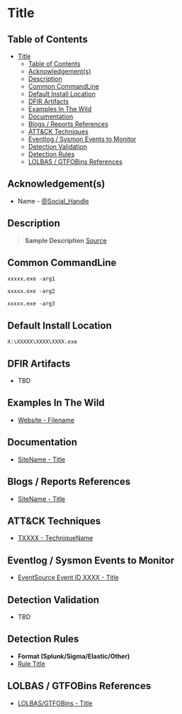# Title

## Table of Contents

- [Title](#title)
  - [Table of Contents](#table-of-contents)
  - [Acknowledgement(s)](#acknowledgements)
  - [Description](#description)
  - [Common CommandLine](#common-commandline)
  - [Default Install Location](#default-install-location)
  - [DFIR Artifacts](#dfir-artifacts)
  - [Examples In The Wild](#examples-in-the-wild)
  - [Documentation](#documentation)
  - [Blogs / Reports References](#blogs--reports-references)
  - [ATT&CK Techniques](#attck-techniques)
  - [Eventlog / Sysmon Events to Monitor](#eventlog--sysmon-events-to-monitor)
  - [Detection Validation](#detection-validation)
  - [Detection Rules](#detection-rules)
  - [LOLBAS / GTFOBins References](#lolbas--gtfobins-references)

## Acknowledgement(s)

- Name - [@Social_Handle](#link)

## Description

> **Sample Description** [Source](#link)

## Common CommandLine

```batch
xxxxx.exe -arg1

xxxxx.exe -arg2

xxxxx.exe -arg3
```

## Default Install Location

```batch
X:\XXXXX\XXXX\XXXX.exe
```

## DFIR Artifacts

- TBD

## Examples In The Wild

- [Website - Filename](#link)

## Documentation

- [SiteName - Title](#link)

## Blogs / Reports References

- [SiteName - Title](#link)

## ATT&CK Techniques

- [TXXXX - TechniqueName](#link)

## Eventlog / Sysmon Events to Monitor

- [EventSource Event ID XXXX - Title](#link)

## Detection Validation

- TBD

## Detection Rules

- **Format (Splunk/Sigma/Elastic/Other)**
- [Rule Title](#link)

## LOLBAS / GTFOBins References

- [LOLBAS/GTFOBins - Title](#link)
